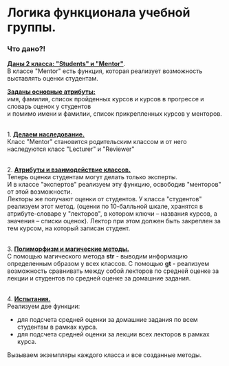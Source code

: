 # Логика функционала учебной группы.
### Что дано?!
<u><b>Даны 2 класса: "Students" и "Mentor"</b></u>.  
В классе "Mentor" есть функция, которая реализует возможность выставлять оценки студентам.

<u><b>Заданы основные атрибуты:</b></u>  
имя, фамилия, список пройденных курсов и курсов в прогрессе и словарь оценок у студентов  
и помимо имени и фамилии, список прикрепленных курсов у менторов. 

<br>1. <u><b>Делаем наследование.</b></u>  
Класс "Mentor" становится родительским классом и от него наследуются класс "Lecturer" и "Reviewer"

<br>2. <u><b>Атрибуты и взаимодействие классов.</b></u>  
Теперь оценки студентам могут делать только эксперты.  
И в классе "экспертов" реализуем эту функцию, освободив "менторов" от этой возможности.   
Лекторы же получают оценки от студентов. У класса "студентов" реализуем этот метод.  (оценки по 10-балльной шкале, хранятся в атрибуте-словаре у "лекторов", в котором ключи – названия курсов, а значения – списки оценок). Лектор при этом должен быть закреплен за тем курсом, на который записан студент.

<br>3. <u><b>Полиморфизм и магические методы.</b></u>  
С помощью магического метода __str__ - выводим информацию определенным образом у всех классов.
С помощью __gt__ - реализуем возможность сравнивать между собой лекторов по средней оценке за лекции и студентов по средней оценке за домашние задания.

<br>4. <u><b>Испытания.</b></u>  
Реализуем две функции:
 - для подсчета средней оценки за домашние задания по всем студентам в рамках курса.
 - для подсчета средней оценки за лекции всех лекторов в рамках курса.
 
Вызываем экземпляры каждого класса и все созданные методы. 